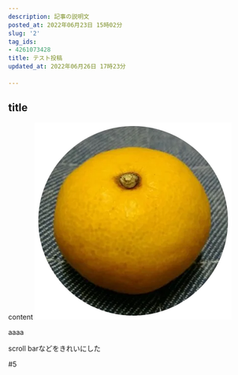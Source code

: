 ```yaml
---
description: 記事の説明文
posted_at: 2022年06月23日 15時02分
slug: '2'
tag_ids:
- 4261073428
title: テスト投稿
updated_at: 2022年06月26日 17時23分

---
```

## title
content
<img src='/static/images/articles/2/4a694490afe72062b10e4cbf5aa16fa2.webp' origin_url='https://user-images.githubusercontent.com/42331656/175226459-e97c686f-3635-4553-bea0-36532a3d1030.png' alt='orange_icon' />

aaaa

scroll barなどをきれいにした

#5 
